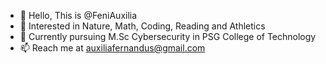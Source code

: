 - 👋 Hello, This is @FeniAuxilia
- 👀 Interested in Nature, Math, Coding, Reading and Athletics
- 🌱 Currently pursuing M.Sc Cybersecurity in PSG College of Technology
- 📫 Reach me at auxiliafernandus@gmail.com
